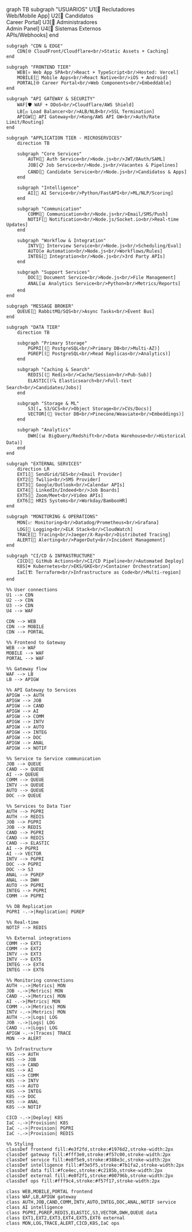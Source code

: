 graph TB
    subgraph "USUARIOS"
        U1[👤 Reclutadores<br/>Web/Mobile App]
        U2[👥 Candidatos<br/>Career Portal]
        U3[🔧 Administradores<br/>Admin Panel]
        U4[🔌 Sistemas Externos<br/>APIs/Webhooks]
    end

    subgraph "CDN & EDGE"
        CDN[🌐 CloudFront/Cloudflare<br/>Static Assets + Caching]
    end

    subgraph "FRONTEND TIER"
        WEB[⚛️ Web App SPA<br/>React + TypeScript<br/>Hosted: Vercel]
        MOBILE[📱 Mobile Apps<br/>React Native<br/>iOS + Android]
        PORTAL[🌐 Career Portal<br/>Web Components<br/>Embeddable]
    end

    subgraph "API GATEWAY & SECURITY"
        WAF[🛡️ WAF + DDoS<br/>Cloudflare/AWS Shield]
        LB[⚖️ Load Balancer<br/>ALB/NLB<br/>SSL Termination]
        APIGW[🚪 API Gateway<br/>Kong/AWS API GW<br/>Auth/Rate Limit/Routing]
    end

    subgraph "APPLICATION TIER - MICROSERVICES"
        direction TB
        
        subgraph "Core Services"
            AUTH[🔐 Auth Service<br/>Node.js<br/>JWT/OAuth/SAML]
            JOB[📋 Job Service<br/>Node.js<br/>Vacantes & Pipelines]
            CAND[👥 Candidate Service<br/>Node.js<br/>Candidatos & Apps]
        end

        subgraph "Intelligence"
            AI[🤖 AI Service<br/>Python/FastAPI<br/>ML/NLP/Scoring]
        end

        subgraph "Communication"
            COMM[📧 Communication<br/>Node.js<br/>Email/SMS/Push]
            NOTIF[🔔 Notification<br/>Node.js/Socket.io<br/>Real-time Updates]
        end

        subgraph "Workflow & Integration"
            INTV[📅 Interview Service<br/>Node.js<br/>Scheduling/Eval]
            AUTO[⚙️ Automation<br/>Node.js<br/>Workflows/Rules]
            INTEG[🔗 Integration<br/>Node.js<br/>3rd Party APIs]
        end

        subgraph "Support Services"
            DOC[📄 Document Service<br/>Node.js<br/>File Management]
            ANAL[📊 Analytics Service<br/>Python<br/>Metrics/Reports]
        end
    end

    subgraph "MESSAGE BROKER"
        QUEUE[📮 RabbitMQ/SQS<br/>Async Tasks<br/>Event Bus]
    end

    subgraph "DATA TIER"
        direction TB
        
        subgraph "Primary Storage"
            PGPRI[(🐘 PostgreSQL<br/>Primary DB<br/>Multi-AZ)]
            PGREP[(🐘 PostgreSQL<br/>Read Replicas<br/>Analytics)]
        end

        subgraph "Caching & Search"
            REDIS[(🔴 Redis<br/>Cache/Session<br/>Pub-Sub)]
            ELASTIC[(🔍 Elasticsearch<br/>Full-text Search<br/>Candidates/Jobs)]
        end

        subgraph "Storage & ML"
            S3[(☁️ S3/GCS<br/>Object Storage<br/>CVs/Docs)]
            VECTOR[(🧠 Vector DB<br/>Pinecone/Weaviate<br/>Embeddings)]
        end

        subgraph "Analytics"
            DWH[(📊 BigQuery/Redshift<br/>Data Warehouse<br/>Historical Data)]
        end
    end

    subgraph "EXTERNAL SERVICES"
        direction LR
        EXT1[📧 SendGrid/SES<br/>Email Provider]
        EXT2[📱 Twilio<br/>SMS Provider]
        EXT3[📅 Google/Outlook<br/>Calendar APIs]
        EXT4[💼 LinkedIn/Indeed<br/>Job Boards]
        EXT5[🎥 Zoom/Meet<br/>Video APIs]
        EXT6[💾 HRIS Systems<br/>Workday/BambooHR]
    end

    subgraph "MONITORING & OPERATIONS"
        MON[📈 Monitoring<br/>Datadog/Prometheus<br/>Grafana]
        LOG[📝 Logging<br/>ELK Stack<br/>CloudWatch]
        TRACE[🔬 Tracing<br/>Jaeger/X-Ray<br/>Distributed Tracing]
        ALERT[🚨 Alerting<br/>PagerDuty<br/>Incident Management]
    end

    subgraph "CI/CD & INFRASTRUCTURE"
        CICD[🔄 GitHub Actions<br/>CI/CD Pipeline<br/>Automated Deploy]
        K8S[☸️ Kubernetes<br/>EKS/GKE<br/>Container Orchestration]
        IaC[🏗️ Terraform<br/>Infrastructure as Code<br/>Multi-region]
    end

    %% User connections
    U1 --> CDN
    U2 --> CDN
    U3 --> CDN
    U4 --> WAF
    
    CDN --> WEB
    CDN --> MOBILE
    CDN --> PORTAL

    %% Frontend to Gateway
    WEB --> WAF
    MOBILE --> WAF
    PORTAL --> WAF

    %% Gateway flow
    WAF --> LB
    LB --> APIGW

    %% API Gateway to Services
    APIGW --> AUTH
    APIGW --> JOB
    APIGW --> CAND
    APIGW --> AI
    APIGW --> COMM
    APIGW --> INTV
    APIGW --> AUTO
    APIGW --> INTEG
    APIGW --> DOC
    APIGW --> ANAL
    APIGW --> NOTIF

    %% Service to Service communication
    JOB --> QUEUE
    CAND --> QUEUE
    AI --> QUEUE
    COMM --> QUEUE
    INTV --> QUEUE
    AUTO --> QUEUE
    DOC --> QUEUE

    %% Services to Data Tier
    AUTH --> PGPRI
    AUTH --> REDIS
    JOB --> PGPRI
    JOB --> REDIS
    CAND --> PGPRI
    CAND --> REDIS
    CAND --> ELASTIC
    AI --> PGPRI
    AI --> VECTOR
    INTV --> PGPRI
    DOC --> PGPRI
    DOC --> S3
    ANAL --> PGREP
    ANAL --> DWH
    AUTO --> PGPRI
    INTEG --> PGPRI
    COMM --> PGPRI

    %% DB Replication
    PGPRI -.->|Replication| PGREP

    %% Real-time
    NOTIF --> REDIS

    %% External integrations
    COMM --> EXT1
    COMM --> EXT2
    INTV --> EXT3
    INTV --> EXT5
    INTEG --> EXT4
    INTEG --> EXT6

    %% Monitoring connections
    AUTH -.->|Metrics| MON
    JOB -.->|Metrics| MON
    CAND -.->|Metrics| MON
    AI -.->|Metrics| MON
    COMM -.->|Metrics| MON
    INTV -.->|Metrics| MON
    AUTH -.->|Logs| LOG
    JOB -.->|Logs| LOG
    CAND -.->|Logs| LOG
    APIGW -.->|Traces| TRACE
    MON --> ALERT

    %% Infrastructure
    K8S --> AUTH
    K8S --> JOB
    K8S --> CAND
    K8S --> AI
    K8S --> COMM
    K8S --> INTV
    K8S --> AUTO
    K8S --> INTEG
    K8S --> DOC
    K8S --> ANAL
    K8S --> NOTIF
    
    CICD -.->|Deploy| K8S
    IaC -.->|Provision| K8S
    IaC -.->|Provision| PGPRI
    IaC -.->|Provision| REDIS

    %% Styling
    classDef frontend fill:#e3f2fd,stroke:#1976d2,stroke-width:2px
    classDef gateway fill:#fff3e0,stroke:#f57c00,stroke-width:2px
    classDef service fill:#e8f5e9,stroke:#388e3c,stroke-width:2px
    classDef intelligence fill:#f3e5f5,stroke:#7b1fa2,stroke-width:2px
    classDef data fill:#fce4ec,stroke:#c2185b,stroke-width:2px
    classDef external fill:#e0f2f1,stroke:#00796b,stroke-width:2px
    classDef ops fill:#fff9c4,stroke:#f57f17,stroke-width:2px

    class WEB,MOBILE,PORTAL frontend
    class WAF,LB,APIGW gateway
    class AUTH,JOB,CAND,COMM,INTV,AUTO,INTEG,DOC,ANAL,NOTIF service
    class AI intelligence
    class PGPRI,PGREP,REDIS,ELASTIC,S3,VECTOR,DWH,QUEUE data
    class EXT1,EXT2,EXT3,EXT4,EXT5,EXT6 external
    class MON,LOG,TRACE,ALERT,CICD,K8S,IaC ops